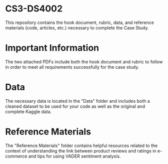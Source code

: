 # CS3-DS4002
This repository contains the hook document, rubric, data, and reference materials (code, articles, etc.) necessary to complete the Case Study.
# Important Information
The two attached PDFs include both the hook document and rubric to follow in order to meet all requirements successfully for the case study.
# Data
The necessary data is located in the "Data" folder and includes both a cleaned dataset to be used for your code as well as the original and complete Kaggle data.
# Reference Materials
The "Reference Materials" folder contains helpful resources related to the context of understanding the link between product reviews and ratings in e-commerce and tips for using VADER sentiment analysis.
